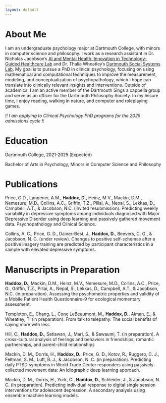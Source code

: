 ```yaml
---
layout: default
---
```


# About Me
I am an undergraduate psychology major at Dartmouth College, with minors in computer science and philosophy. I work as a research assistant in Dr. Nicholas Jacobson’s [AI and Mental Health: Innovation in Technology-Guided Healthcare Lab](https://geiselmed.dartmouth.edu/jacobsonlab/) and Dr. Thalia Wheatley’s [Dartmouth Social Systems Lab](http://www.wheatlab.com). My goal is to pursue a PhD in clinical psychology, focusing on using mathematical and computational techniques to improve the measurement, modeling, and conceptualization of psychopathology, which I hope can translate into clinically relevant insights and interventions. Outside of academics, I am an active member of the Dartmouth Sings a cappella group and serve as an officer for the Dartmouth Philosophy Society. In my leisure time, I enjoy reading, walking in nature, and computer and roleplaying games.

*!! I am applying to Clinical Psychology PhD programs for the 2025 admissions cycle !!*

# Education
Dartmouth College, 2021-2025 (Expected)

Bachelor of Arts in Psychology, Minors in Computer Science and Philosophy

# Publications

Price, G.D., Langener, A.M., **Haddox, D.**, Heinz, M.V., Mackin, D.M., Nemesure, M.D., Collins, A.C., Griffin, T.Z., Pillai, A., Nepal, S., Lekkas, D., Campbell, A.T., & Jacobson, N.C. (invited resubmission). Predicting weekly variability in depressive symptoms among individuals diagnosed with Major Depressive Disorder using deep learning and passively gathered movement data. Psychopathology and Clinical Science.

Collins, A. C., Price, G. D., Dainer-Best, J., **Haddox, D.**, Beevers, C. G., & Jacobson, N. C. (under review). Changes to positive self-schemas after a positive imagery training are predicted by participant characteristics in a sample with elevated depressive symptoms.

# Manuscripts in Preparation
**Haddox, D.**, Mackin, D.M., Heinz, M.V., Nemesure, M.D., Collins, A.C., Price, G., Griffin, T.Z., Pillai, A., Nepal, S., Lekkas, D., Campbell, A.T., & Jacobson, N.C. (in preparation). Assessing the psychometric properties and validity of a Mobile Patient Health Questionnaire-9 for ecological momentary assessment.

Templeton, E., Chang, L., Cone LeBeaumont, M., **Haddox, D.**, Aiman, E., & Wheatley, T. (in preparation). From talk to telepathy: The social benefits of saying more with less.

Hill, C., **Haddox, D.**, Setiawan, J., Mari, S., & Sawaumi, T. (in preparation). A cross-cultural analysis of feelings and behaviors in friendships, romantic partnerships, and parent-child relationships

Mackin, D. M., Dorris, H., **Haddox, D.**, Price, G. D., Kotov, R., Ruggero, C. J., Feltman, S. M., Luft, B. J., & Jacobson, N. C. (in preparation). Predicting daily PTSD symptoms in World Trade Center responders using passively-collected movement data: An idiographic deep learning approach.

Mackin, D. M., Dorris, H., York, C., **Haddox, D.**, Schleider, J., & Jacobson, N. C. (in preparation). Predicting individual response to digital single session interventions for adolescent depression: A secondary analysis using ensemble machine learning models.
